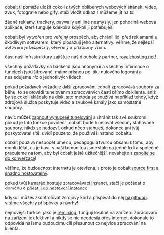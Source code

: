 <script lang="ts">
    import { t } from "$lib/i18n/translations";
    import { partners, contacts, docs } from "$lib/env";

    import SectionHeading from "$components/misc/SectionHeading.svelte";
</script>

<section id="summary">
<SectionHeading
    title={$t("about.heading.summary")}
    sectionId="summary"
/>

cobalt ti pomůže uložit cokoli z tvých oblíbených webových stránek: video, zvuk,
fotografie nebo gify. stačí vložit odkaz a můžeme jít na to!

žádné reklamy, trackery, paywally ani jiné nesmysly. jen pohodlná webová
aplikace, která funguje kdekoli a kdykoli ji potřebuješ.
</section>

<section id="motivation">
<SectionHeading
    title={$t("about.heading.motivation")}
    sectionId="motivation"
/>

cobalt byl vytvořen pro veřejný prospěch, aby chránil lidi před reklamami a
škodlivým softwarem, který prosazují jeho alternativy. věříme, že nejlepší
software je bezpečný, otevřený a přístupný všem.

část naší infrastruktury zajišťuje náš dlouholetý partner,
[royalehosting.net]({partners.royalehosting})!
</section>

<section id="privacy">
<SectionHeading
    title={$t("about.heading.privacy")}
    sectionId="privacy"
/>

všechny požadavky na backend jsou anonymní a všechny informace o tunelech jsou
šifrované. máme přísnou politiku nulového logování a nesledujeme *nic* o
jednotlivých lidech.

pokud požadavek vyžaduje další zpracování, cobalt zpracovává soubory za běhu. to
se provádí tunelováním zpracovaných částí přímo do klienta, aniž by se cokoli
ukládalo na disk. tato metoda se používá například tehdy, když zdrojová služba
poskytuje video a zvukové kanály jako samostatné soubory.

navíc můžeš [zapnout vynucené tunelování](/settings/privacy#tunnel) a chránit
tak své soukromí. pokud je tato funkce povolena, cobalt bude tunelovat všechny
stahované soubory. nikdo se nedozví, odkud něco stahuješ, dokonce ani tvůj
poskytovatel sítě. uvidí pouze to, že používáš instanci cobaltu.
</section>

<section id="community">
<SectionHeading
    title={$t("about.heading.community")}
    sectionId="community"
/>

cobalt používá nespočet umělců, pedagogů a tvůrců obsahu k tomu, aby mohli
dělat, co je baví. s naší komunitou jsme stále na jedné lodi a společně
pracujeme na tom, aby byl cobalt ještě užitečnější. neváhejte a [zapojte se do
konverzace](/about/community)!

věříme, že budoucnost internetu je otevřená, a proto je cobalt [source
first](https://sourcefirst.com/) a [snadno
hostovatelný]({docs.instanceHosting}).

pokud tvůj kamarád hostuje zpracovávací instanci, stačí je požádat o doménu a
[přidat ji do nastavení instance](/settings/instances#community).

kdykoli můžeš zkontrolovat zdrojový kód a přispívat do něj [na
githubu]({contacts.github}). vítáme všechny příspěvky a návrhy!
</section>

<section id="local">
<SectionHeading
    title={$t("about.heading.local")}
    sectionId="local"
/>

nejnovější funkce, jako je [remuxing](/remux), fungují lokálně na zařízení.
zpracování na zařízení je efektivní a nikdy se nic neodesílá přes internet.
dokonale to odpovídá našemu budoucímu cíli přesunout co nejvíce zpracování na
klienta.
</section>
